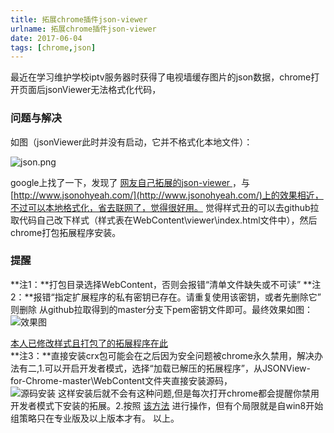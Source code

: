 ```yaml
---
title: 拓展chrome插件json-viewer
urlname: 拓展chrome插件json-viewer
date: 2017-06-04
tags: [chrome,json]
---
```

最近在学习维护学校iptv服务器时获得了电视墙缓存图片的json数据，chrome打开页面后jsonViewer无法格式化代码，

<!-- more -->

### 问题与解决
如图（jsonViewer此时并没有启动，它并不格式化本地文件）：

![json.png](https://cdn.safeandsound.cn/image/拓展chrome插件json-viewer/json.png)

google上找了一下，发现了 [ 网友自己拓展的json-viewer ](http://www.aneasystone.com/archives/2015/07/second-chrome-extension-jsonview-enhencement.html)，与 [http://www.jsonohyeah.com/](http://www.jsonohyeah.com/)上的效果相近，不过可以本地格式化，省去联网了，觉得很好用。
觉得样式丑的可以去github拉取代码自己改下样式（样式表在WebContent\viewer\index.html文件中），然后chrome打包拓展程序安装。

### 提醒
**注1：**打包目录选择WebContent，否则会报错“清单文件缺失或不可读”
**注2：**报错“指定扩展程序的私有密钥已存在。请重复使用该密钥，或者先删除它” 则删除 从github拉取得到的master分支下pem密钥文件即可。最终效果如图：
![效果图](https://cdn.safeandsound.cn/image/拓展chrome插件json-viewer/finish.png)

[本人已修改样式且打包了的拓展程序在此](https://github.com/VanjayDo/JSONView-for-Chrome) 
<br>
**注3：**直接安装crx包可能会在之后因为安全问题被chrome永久禁用，解决办法有二,1.可以开启开发者模式，选择“加载已解压的拓展程序”，从JSONView-for-Chrome-master\WebContent文件夹直接安装源码，<br> ![源码安装](https://cdn.safeandsound.cn/image/拓展chrome插件json-viewer/源码安装.png)
这样安装后就不会有这种问题,但是每次打开chrome都会提醒你禁用开发者模式下安装的拓展。2.按照 [该方法](https://steemit.com/chrome/@free1x/chrome) 进行操作，但有个局限就是自win8开始组策略只在专业版及以上版本才有。
以上。
